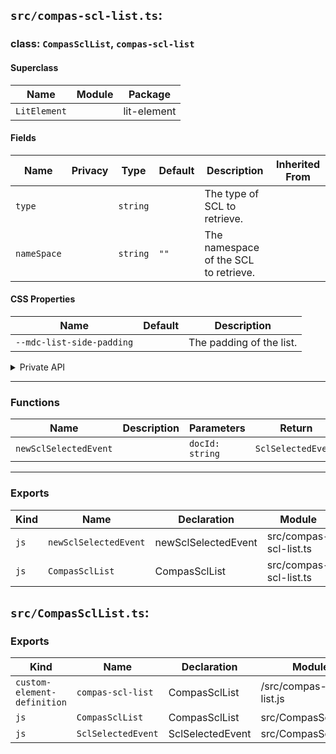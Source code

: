 ## `src/compas-scl-list.ts`:

### class: `CompasSclList`, `compas-scl-list`

#### Superclass

| Name         | Module | Package     |
| ------------ | ------ | ----------- |
| `LitElement` |        | lit-element |

#### Fields

| Name        | Privacy | Type     | Default | Description                           | Inherited From |
| ----------- | ------- | -------- | ------- | ------------------------------------- | -------------- |
| `type`      |         | `string` |         | The type of SCL to retrieve.          |                |
| `nameSpace` |         | `string` | `""`    | The namespace of the SCL to retrieve. |                |

#### CSS Properties

| Name                      | Default | Description              |
| ------------------------- | ------- | ------------------------ |
| `--mdc-list-side-padding` |         | The padding of the list. |

<details><summary>Private API</summary>

#### Fields

| Name             | Privacy | Type        | Default | Description                         | Inherited From |
| ---------------- | ------- | ----------- | ------- | ----------------------------------- | -------------- |
| `items`          | private | `Element[]` |         | The list of SCL documents.          |                |
| `labels`         | private | `string[]`  | `[]`    | The list of labels.                 |                |
| `selectedLabels` | private | `string[]`  | `[]`    | The list of selected labels.        |                |
| `filteredItems`  | private | `Element[]` |         | The list of filtered SCL documents. |                |

#### Methods

| Name            | Privacy | Description                                       | Parameters | Return           | Inherited From |
| --------------- | ------- | ------------------------------------------------- | ---------- | ---------------- | -------------- |
| `renderLoading` | private | renders a loading message                         |            | `TemplateResult` |                |
| `renderNoScls`  | private | renders a message when no SCL documents are found |            | `TemplateResult` |                |
| `renderSclList` | private | renders the list of SCL documents                 |            | `TemplateResult` |                |

</details>

<hr/>

### Functions

| Name                  | Description | Parameters      | Return             |
| --------------------- | ----------- | --------------- | ------------------ |
| `newSclSelectedEvent` |             | `docId: string` | `SclSelectedEvent` |

<hr/>

### Exports

| Kind | Name                  | Declaration         | Module                 | Package |
| ---- | --------------------- | ------------------- | ---------------------- | ------- |
| `js` | `newSclSelectedEvent` | newSclSelectedEvent | src/compas-scl-list.ts |         |
| `js` | `CompasSclList`       | CompasSclList       | src/compas-scl-list.ts |         |

## `src/CompasSclList.ts`:

### Exports

| Kind                        | Name               | Declaration      | Module                  | Package |
| --------------------------- | ------------------ | ---------------- | ----------------------- | ------- |
| `custom-element-definition` | `compas-scl-list`  | CompasSclList    | /src/compas-scl-list.js |         |
| `js`                        | `CompasSclList`    | CompasSclList    | src/CompasSclList.ts    |         |
| `js`                        | `SclSelectedEvent` | SclSelectedEvent | src/CompasSclList.ts    |         |

